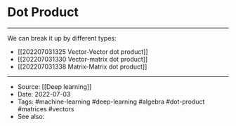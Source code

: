 # Dot Product
----
We can break it up by different types:
- [[202207031325 Vector-Vector dot product]]
- [[202207031330 Vector-matrix dot product]]
- [[202207031338 Matrix-Matrix dot product]]

---

- Source: [[Deep learning]]
- Date: 2022-07-03
- Tags: #machine-learning  #deep-learning  #algebra #dot-product #matrices #vectors 
- See also: